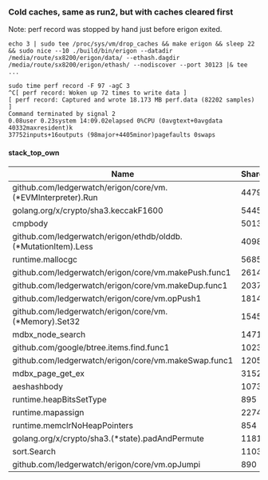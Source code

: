 ### Cold caches, same as run2, but with caches cleared first
Note: perf record was stopped by hand just before erigon exited.

```
echo 3 | sudo tee /proc/sys/vm/drop_caches && make erigon && sleep 22 && sudo nice --10 ./build/bin/erigon --datadir /media/route/sx8200/erigon/data/ --ethash.dagdir /media/route/sx8200/erigon/ethash/ --nodiscover --port 30123 |& tee ...
```
```
sudo time perf record -F 97 -agC 3
^C[ perf record: Woken up 72 times to write data ]
[ perf record: Captured and wrote 18.173 MB perf.data (82202 samples) ]
Command terminated by signal 2
0.08user 0.23system 14:09.02elapsed 0%CPU (0avgtext+0avgdata 40332maxresident)k
37752inputs+16outputs (98major+4405minor)pagefaults 0swaps
```

#### stack_top_own

Name                                                                                  | Shared |   %   |  Own  |   %
--------------------------------------------------------------------------------------|--------|-------|-------|------
github.com/ledgerwatch/erigon/core/vm.(*EVMInterpreter).Run                           |  44797 |  54.5 | 12251 |  14.9
golang.org/x/crypto/sha3.keccakF1600                                                  |   5445 |   6.6 |  5435 |   6.6
cmpbody                                                                               |   5013 |   6.1 |  5009 |   6.1
github.com/ledgerwatch/erigon/ethdb/olddb.(*MutationItem).Less                        |   4098 |   5.0 |  4093 |   5.0
runtime.mallocgc                                                                      |   5685 |   6.9 |  2887 |   3.5
github.com/ledgerwatch/erigon/core/vm.makePush.func1                                  |   2614 |   3.2 |  2034 |   2.5
github.com/ledgerwatch/erigon/core/vm.makeDup.func1                                   |   2037 |   2.5 |  2031 |   2.5
github.com/ledgerwatch/erigon/core/vm.opPush1                                         |   1814 |   2.2 |  1812 |   2.2
github.com/ledgerwatch/erigon/core/vm.(*Memory).Set32                                 |   1545 |   1.9 |  1543 |   1.9
mdbx_node_search                                                                      |   1471 |   1.8 |  1467 |   1.8
github.com/google/btree.items.find.func1                                              |  10236 |  12.5 |  1464 |   1.8
github.com/ledgerwatch/erigon/core/vm.makeSwap.func1                                  |   1205 |   1.5 |  1203 |   1.5
mdbx_page_get_ex                                                                      |   3152 |   3.8 |  1116 |   1.4
aeshashbody                                                                           |   1073 |   1.3 |  1072 |   1.3
runtime.heapBitsSetType                                                               |    895 |   1.1 |   895 |   1.1
runtime.mapassign                                                                     |   2274 |   2.8 |   862 |   1.0
runtime.memclrNoHeapPointers                                                          |    854 |   1.0 |   832 |   1.0
golang.org/x/crypto/sha3.(*state).padAndPermute                                       |   1181 |   1.4 |   827 |   1.0
sort.Search                                                                           |  11031 |  13.4 |   809 |   1.0
github.com/ledgerwatch/erigon/core/vm.opJumpi                                         |    890 |   1.1 |   808 |   1.0
